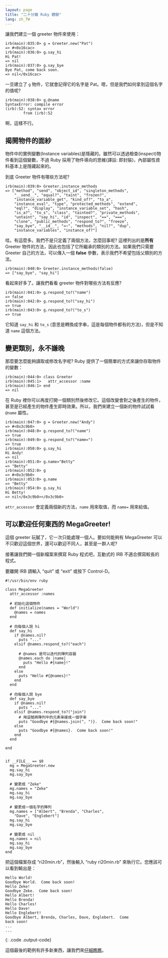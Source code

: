 ```yaml
---
layout: page
title: "二十分鐘 Ruby 體驗"
lang: zh_TW
---
```


讓我們建立一個 greeter 物件來使用：

    irb(main):035:0> g = Greeter.new("Pat")
    => #<0x16cac>
    irb(main):036:0> g.say_hi
    Hi Pat!
    => nil
    irb(main):037:0> g.say_bye
    Bye Pat, come back soon.
    => nil</0x16cac>

一旦建立了 `g` 物件，它就會記得它的名字是 Pat。嗯，但是我們如何拿到這個名字的值呢?

    irb(main):038:0> g.@name
    SyntaxError: compile error
    (irb):52: syntax error
            from (irb):52

啊，這樣不行。

## 揭開物件的面紗

物件中的實例變數(Instance variables)是隱藏的。雖然可以透過檢查(inspect)物件看到這個變數，不過 Ruby
採用了物件導向的思維(譯註: 即封裝)，內部屬性資料基本上是隱藏起來的。

到底 Greeter 物件有哪些方法呢?

    irb(main):039:0> Greeter.instance_methods
    => ["method", "send", "object_id", "singleton_methods",
        "__send__", "equal?", "taint", "frozen?",
        "instance_variable_get", "kind_of?", "to_a",
        "instance_eval", "type", "protected_methods", "extend",
        "eql?", "display", "instance_variable_set", "hash",
        "is_a?", "to_s", "class", "tainted?", "private_methods",
        "untaint", "say_hi", "id", "inspect", "==", "===",
        "clone", "public_methods", "respond_to?", "freeze",
        "say_bye", "__id__", "=~", "methods", "nil?", "dup",
        "instance_variables", "instance_of?"]

哇。有這麼多。我們不是只定義了兩個方法，怎麼回事呢? 這裡列出的是**所有** Greeter
物件的方法，因此也包括了它所繼承的類別的方法。如果我們只需要 Greeter 自己的方法，可以傳入一個 **false**
參數，表示我們不希望包括父類別的方法。

    irb(main):040:0> Greeter.instance_methods(false)
    => ["say_bye", "say_hi"]

看起來好多了。讓我們看看 greeter 物件對哪些方法有反應?

    irb(main):041:0> g.respond_to?("name")
    => false
    irb(main):042:0> g.respond_to?("say_hi")
    => true
    irb(main):043:0> g.respond_to?("to_s")
    => true

它知道 `say_hi` 和 `to_s` (意思是轉換成字串，這是每個物件都有的方法)，但是不知道 `name` 這個方法。

## 變更類別，永不嫌晚

那麼要怎麼能夠讀取或修改名字呢? Ruby 提供了一個簡單的方式來讓你存取物件的變數：

    irb(main):044:0> class Greeter
    irb(main):045:1>   attr_accessor :name
    irb(main):046:1> end
    => nil

在 Ruby
裡你可以再度打開一個類別然後修改它。這個改變會對之後產生的物件，甚至是已經產生的物件產生即時效果。所以，我們來建立一個新的物件試試看
`@name` 屬性。

    irb(main):047:0> g = Greeter.new("Andy")
    => #<0x3c9b0>
    irb(main):048:0> g.respond_to?("name")
    => true
    irb(main):049:0> g.respond_to?("name=")
    => true
    irb(main):050:0> g.say_hi
    Hi Andy!
    => nil
    irb(main):051:0> g.name="Betty"
    => "Betty"
    irb(main):052:0> g
    => #<0x3c9b0>
    irb(main):053:0> g.name
    => "Betty"
    irb(main):054:0> g.say_hi
    Hi Betty!
    => nil</0x3c9b0></0x3c9b0>

`attr_accessor` 會定義兩個新的方法，`name` 用來取值，而 `name=` 用來給值。

## 可以歡迎任何東西的 MegaGreeter!

這個 greeter 玩膩了，它一次只能處理一個人。要如何能夠有 MegaGreeter
可以不只歡迎這個世界，還可以歡迎不同人，甚至是一群人呢?

接著讓我們開一個新檔案來撰寫 Ruby 程式吧，互動式的 IRB 不適合撰寫較長的程式。

要離開 IRB 請輸入 “quit” 或 “exit” 或按下 Control-D。

    #!/usr/bin/env ruby
    
    class MegaGreeter
      attr_accessor :names
    
      # 初始化這個物件
      def initialize(names = "World")
        @names = names
      end
    
      # 向每個人說 hi
      def say_hi
        if @names.nil?
          puts "..."
        elsif @names.respond_to?("each")
    
          # @names 是可以迭代的陣列容器
          @names.each do |name|
            puts "Hello #{name}!"
          end
        else
          puts "Hello #{@names}!"
        end
      end
    
      # 向每個人說 bye
      def say_bye
        if @names.nil?
          puts "..."
        elsif @names.respond_to?("join")
          # 用逗號將陣列中的元素串接成一個字串
          puts "Goodbye #{@names.join(", ")}.  Come back soon!"
        else
          puts "Goodbye #{@names}.  Come back soon!"
        end
      end
    
    end
    
    
    if __FILE__ == $0
      mg = MegaGreeter.new
      mg.say_hi
      mg.say_bye
    
      # 變更成 "Zeke"
      mg.names = "Zeke"
      mg.say_hi
      mg.say_bye
    
      # 變更成一個名字的陣列
      mg.names = ["Albert", "Brenda", "Charles",
        "Dave", "Englebert"]
      mg.say_hi
      mg.say_bye
    
      # 變更成 nil
      mg.names = nil
      mg.say_hi
      mg.say_bye
    end

把這個檔案存成 “ri20min.rb”，然後輸入 “ruby ri20min.rb” 來執行它。您應該可以看到輸出是：

    Hello World!
    Goodbye World.  Come back soon!
    Hello Zeke!
    Goodbye Zeke.  Come back soon!
    Hello Albert!
    Hello Brenda!
    Hello Charles!
    Hello Dave!
    Hello Englebert!
    Goodbye Albert, Brenda, Charles, Dave, Englebert.  Come
    back soon!
    ...
    ...
{: .code .output-code}

這個最後的範例有許多新東西，讓我們來[仔細瞧瞧](../4/)。

